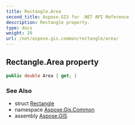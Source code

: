 ```yaml
---
title: Rectangle.Area
second_title: Aspose.GIS for .NET API Reference
description: Rectangle property. 
type: docs
weight: 20
url: /net/aspose.gis.common/rectangle/area/
---
```

## Rectangle.Area property

```csharp
public double Area { get; }
```

### See Also

* struct [Rectangle](../)
* namespace [Aspose.Gis.Common](../../rectangle/)
* assembly [Aspose.GIS](../../../)


